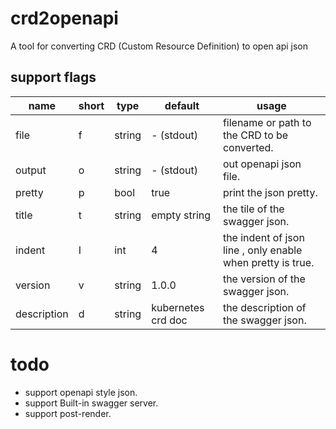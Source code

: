 # crd2openapi
A tool for converting CRD (Custom Resource Definition) to open api json

## support flags

| name        | short | type   | default            | usage                                                      |
|-------------|-------|--------|--------------------|------------------------------------------------------------|
| file        | f     | string | - (stdout)         | filename or path to the CRD to be converted.               |
| output      | o     | string | - (stdout)         | out openapi json file.                                     |
| pretty      | p     | bool   | true               | print the json pretty.                                     |
| title       | t     | string | empty string       | the tile of the swagger json.                              |
| indent      | I     | int    | 4                  | the indent of json line , only enable when pretty is true. |
| version     | v     | string | 1.0.0              | the version of the swagger json.                           |
| description | d     | string | kubernetes crd doc | the description of the swagger json.                       |

# todo

- support openapi style json.
- support Built-in swagger server.
- support post-render.
